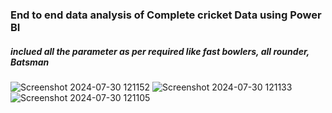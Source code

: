 ### End to end data analysis of Complete cricket Data using Power BI
##### inclued all the parameter as per required like fast bowlers, all rounder, Batsman
![Screenshot 2024-07-30 121152](https://github.com/user-attachments/assets/fe0575c5-c43f-45fc-9aac-152cf151f158)
![Screenshot 2024-07-30 121133](https://github.com/user-attachments/assets/936fb483-9dc7-41d5-a2fe-dc9e5a6a70a7)
![Screenshot 2024-07-30 121105](https://github.com/user-attachments/assets/9a019a73-9226-4e59-ae1c-f3a521df292a)
